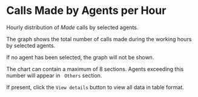 # Calls Made by Agents per Hour

Hourly distribution of *Made* calls by selected agents.

The graph shows the total number of calls made during the working hours 
by selected agents.

If no agent has been selected, the graph will not be shown.

The chart can contain a maximum of 8 sections. Agents exceeding this number
will appear in `` Others`` section.

If present, click the ``View details`` button to view all data
in table format.
